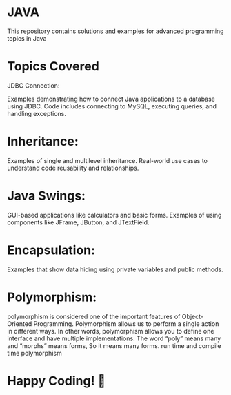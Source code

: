 # JAVA
This repository contains solutions and examples for advanced programming topics in Java

# Topics Covered
JDBC Connection:

Examples demonstrating how to connect Java applications to a database using JDBC.
Code includes connecting to MySQL, executing queries, and handling exceptions.

# Inheritance:

Examples of single and multilevel inheritance.
Real-world use cases to understand code reusability and relationships.

# Java Swings:

GUI-based applications like calculators and basic forms.
Examples of using components like JFrame, JButton, and JTextField.

# Encapsulation:

Examples that show data hiding using private variables and public methods.

# Polymorphism:

polymorphism is considered one of the important features of Object-Oriented Programming. Polymorphism allows us to perform a single action in different ways. In other words, polymorphism allows you to define one interface and have multiple implementations. The word “poly” means many and “morphs” means forms, So it means many forms.
run time and compile time polymorphism

# Happy Coding! 🚀
